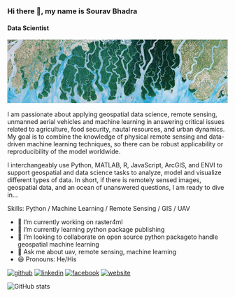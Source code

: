 ### Hi there 👋, my name is Sourav Bhadra
#### Data Scientist
![Geospatial Data Scientist](https://raw.githubusercontent.com/souravbhadra/souravbhadra/main/banner_git%20-%201.png)

I am passionate about applying geospatial data science, remote sensing, unmanned aerial vehicles and machine learning in answering critical issues related to agriculture, food security, nautal resources, and urban dynamics. My goal is to combine the knowledge of physical remote sensing and data-driven machine learning techniques, so there can be robust applicability or reproducibility of the model worldwide.

I interchangeably use Python, MATLAB, R, JavaScript, ArcGIS, and ENVI to support geospatial and data science tasks to analyze, model and visualize different types of data. In short, if there is remotely sensed images, geospatial data, and an ocean of unanswered questions, I am ready to dive in...

Skills: Python / Machine Learning / Remote Sensing / GIS / UAV

- 🔭 I’m currently working on raster4ml 
- 🌱 I’m currently learning python package publishing 
- 👯 I’m looking to collaborate on open source python packageto handle geospatial machine learning 
- 💬 Ask me about uav, remote sensing, machine learning 
- 😄 Pronouns: He/His 


[<img src='https://cdn.jsdelivr.net/npm/simple-icons@3.0.1/icons/github.svg' alt='github' height='40'>](https://github.com/souravbhadra)  [<img src='https://cdn.jsdelivr.net/npm/simple-icons@3.0.1/icons/linkedin.svg' alt='linkedin' height='40'>](https://www.linkedin.com/in/https://www.linkedin.com/in/bhadrasourav//)  [<img src='https://cdn.jsdelivr.net/npm/simple-icons@3.0.1/icons/facebook.svg' alt='facebook' height='40'>](https://www.facebook.com/https://www.facebook.com/sourav.bhadra)  [<img src='https://cdn.jsdelivr.net/npm/simple-icons@3.0.1/icons/icloud.svg' alt='website' height='40'>](https://souravbhadra.github.io)  

![GitHub stats](https://github-readme-stats.vercel.app/api?username=souravbhadra&show_icons=true)  


